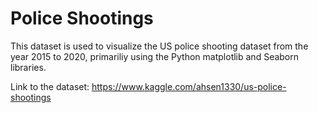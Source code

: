 # Police Shootings

This dataset is used to visualize the US police shooting dataset from the year 2015 to 2020, primariliy using the Python matplotlib and Seaborn libraries. 

Link to the dataset: https://www.kaggle.com/ahsen1330/us-police-shootings
 

